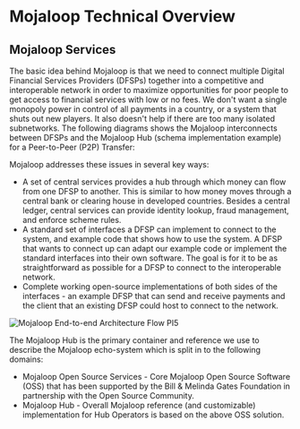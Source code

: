 # Mojaloop Technical Overview

## Mojaloop Services

The basic idea behind Mojaloop is that we need to connect multiple Digital Financial Services Providers (DFSPs) together into a competitive and interoperable network in order to maximize opportunities for poor people to get access to financial services with low or no fees. We don't want a single monopoly power in control of all payments in a country, or a system that shuts out new players. It also doesn't help if there are too many isolated subnetworks. The following diagrams shows the Mojaloop interconnects between DFSPs and the Mojaloop Hub (schema implementation example) for a Peer-to-Peer (P2P) Transfer:

Mojaloop addresses these issues in several key ways:
* A set of central services provides a hub through which money can flow from one DFSP to another. This is similar to how money moves through a central bank or clearing house in developed countries. Besides a central ledger, central services can provide identity lookup, fraud management, and enforce scheme rules.
* A standard set of interfaces a DFSP can implement to connect to the system, and example code that shows how to use the system. A DFSP that wants to connect up can adapt our example code or implement the standard interfaces into their own software. The goal is for it to be as straightforward as possible for a DFSP to connect to the interoperable network.
* Complete working open-source implementations of both sides of the interfaces - an example DFSP that can send and receive payments and the client that an existing DFSP could host to connect to the network.

![Mojaloop End-to-end Architecture Flow PI5](http://mojaloop.io/doc-assets/Diagrams/ArchitectureDiagrams/Arch-Mojaloop-end-to-end-PI5.svg)

The Mojaloop Hub is the primary container and reference we use to describe the Mojaloop echo-system which is split in to the following domains:
* Mojaloop Open Source Services - Core Mojaloop Open Source Software (OSS) that has been supported by the Bill & Melinda Gates Foundation in partnership with the Open Source Community.
* Mojaloop Hub - Overall Mojaloop reference (and customizable) implementation for Hub Operators is based on the above OSS solution.
